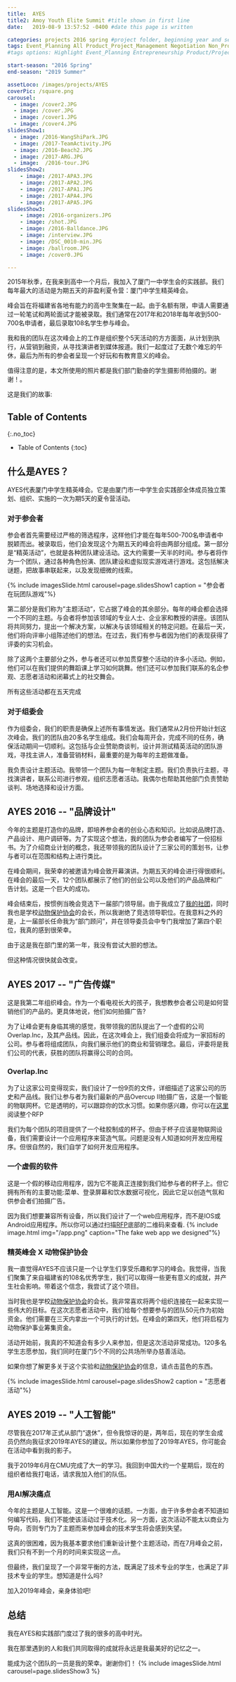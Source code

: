 ```yaml
---
title:  AYES
title2: Amoy Youth Elite Summit #title shown in first line
date:   2019-08-9 13:57:52 -0400 #date this page is written

categories: projects 2016 spring #project folder, beginning year and season
tags: Event_Planning All Product_Project_Management Negotiation Non_Profits
#tags options: Highlight Event_Planning Entrepreneurship Product/Project_Management Game_Design Marketing Negotiation Video_Editing Web_Design Non_Profits

start-season: "2016 Spring"
end-season: "2019 Summer"

assetLoco: /images/projects/AYES
coverPic: /square.png
carousel:
  - image: /cover2.JPG
  - image: /cover.JPG
  - image: /cover1.JPG
  - image: /cover4.JPG
slidesShow1:
  - image: /2016-WangShiPark.JPG
  - image: /2017-TeamActivity.JPG
  - image: /2016-Beach2.JPG
  - image: /2017-ARG.JPG
  - image:  /2016-tour.JPG
slidesShow2:
    - image: /2017-APA3.JPG
    - image: /2017-APA2.JPG
    - image: /2017-APA1.JPG
    - image: /2017-APA4.JPG
    - image: /2017-APA5.JPG
slidesShow3:
    - image: /2016-organizers.JPG
    - image: /shot.JPG
    - image: /2016-Balldance.JPG
    - image: /interview.JPG
    - image: /DSC_0010-min.JPG
    - image: /ballroom.JPG
    - image: /cover0.JPG

---
```

2015年秋季，在我来到高中一个月后，我加入了厦门一中学生会的实践部。我们每年最大的活动是为期五天的非盈利夏令营：厦门中学生精英峰会。

峰会旨在将福建省各地有能力的高中生聚集在一起。由于名额有限，申请人需要通过一轮笔试和两轮面试才能被录取。我们通常在2017年和2018年每年收到500-700名申请者，最后录取108名学生参与峰会。

我和我的团队在这次峰会上的工作是组织整个5天活动的方方面面，从计划到执行，从营销到融资，从寻找演讲者到媒体报道。我们一起度过了无数个难忘的午休，最后为所有的参会者呈现一个好玩和有教育意义的峰会。

值得注意的是，本文所使用的照片都是我们部门勤奋的学生摄影师拍摄的。谢谢！。

这是我们的故事:

## Table of Contents
{:.no_toc}

* Table of Contents
{:toc}

##	什么是AYES？

AYES代表厦门中学生精英峰会。它是由厦门市一中学生会实践部全体成员独立策划、组织、实施的一次为期5天的夏令营活动。


### 对于参会者
参会者首先需要经过严格的筛选程序，这样他们才能在每年500-700名申请者中脱颖而出。被录取后，他们会发现这个为期五天的峰会将由两部分组成。第一部分是“精英活动”，也就是各种团队建设活动。这大约需要一天半的时间。参与者将作为一个团队，通过各种角色扮演、团队建设和虚拟现实游戏进行游戏。这包括解决谜题，把故事串联起来，以及发现细微的线索。

{% include imagesSlide.html carousel=page.slidesShow1 caption = "参会者在玩团队游戏"%}

第二部分是我们称为”主题活动”，它占据了峰会的其余部分。每年的峰会都会选择一个不同的主题。与会者将参加该领域的专业人士、企业家和教授的讲座。该团队将共同努力，提出一个解决方案，以解决与该领域相关的特定问题。在最后一天，他们将向评审小组陈述他们的想法。在过去，我们有参与者因为他们的表现获得了评委的实习机会。

除了这两个主要部分之外，参与者还可以参加贯穿整个活动的许多小活动。例如，他们可以在我们提供的舞蹈课上学习如何跳舞。他们还可以参加我们联系的名企参观、志愿者活动和闭幕式上的社交舞会。

所有这些活动都在五天完成

### 对于组委会
作为组委会，我们的职责是确保上述所有事情发送。我们通常从2月份开始计划这次峰会。我们的团队由20多名学生组成。我们会每周开会，完成不同的任务，确保活动期间一切顺利。这包括与企业赞助商谈判，设计并测试精英活动的团队游戏，寻找主讲人，准备营销材料，最重要的是为每年的主题做准备。

我负责设计主题活动。我带领一个团队为每一年制定主题。我们负责执行主题，寻找演讲者，联系公司进行参观，组织志愿者活动。我偶尔也帮助其他部门负责赞助谈判、场地选择和设计方面。

## AYES 2016 -- "品牌设计"
今年的主题是打造你的品牌，即培养参会者的创业心态和知识。比如说品牌打造、产品设计、用户调研等。为了实现这个想法，我的团队为参会者编写了一份招标书。为了介绍商业计划的概念，我还带领我的团队设计了三家公司的策划书，让参与者可以在范围和结构上进行类比。

在峰会期间，我荣幸的被邀请为峰会致开幕演讲。为期五天的峰会进行得很顺利。在峰会的最后一天，12个团队都展示了他们的创业公司以及他们的产品品牌和广告计划。这是一个巨大的成功。

峰会结束后，按惯例当晚会竞选下一届部门领导层。由于我成立了[我的社团](/projects/2015/fall/SSDCXI)，同时我也是学校[动物保护协会](/projects/2015/fall/APA)的会长，所以我谢绝了竞选领导职位。在我意料之外的是，上一届部长任命我为“部门顾问”，并在领导委员会中专门我增加了第四个职位，我真的感到很荣幸。

由于这是我在部门里的第一年，我没有尝试大胆的想法。

但这种情况很快就会改变。

## AYES 2017 -- "广告传媒"
这是我第二年组织峰会。作为一个看电视长大的孩子，我想教参会者公司是如何营销他们的产品的。更具体地说，他们如何拍摄广告?

为了让峰会更有身临其境的感觉，我带领我的团队提出了一个虚假的公司Overlap.Inc，及其产品线。因此，在这次峰会上，我们组委会将成为一家招标的公司。参与者将组成团队，向我们展示他们的商业和营销理念。最后，评委将是我们公司的代表，获胜的团队将赢得公司的合同。
### Overlap.Inc
为了让这家公司变得现实，我们设计了一份9页的文件，详细描述了这家公司的历史和产品线。我们让参与者为我们最新的产品Overcup II拍摄广告，这是一个智能的物联网杯。它是透明的，可以跟踪你的饮水习惯。如果你感兴趣，你可以在[这里](/images/projects/AYES/2017RFP.pdf)阅读整个RFP

我们为每个团队的项目提供了一个硅胶制成的杯子。但由于杯子应该是物联网设备，我们需要设计一个应用程序来营造气氛。问题是没有人知道如何开发应用程序。但很自然的，我们自学了如何开发应用程序。
### 一个虚假的软件
这是一个假的移动应用程序，因为它不能真正连接到我们给参与者的杯子上。但它拥有所有的主要功能:菜单、登录屏幕和饮水数据可视化，因此它足以创造气氛和供参会者们拍摄广告。

因为我们想要兼容所有设备，所以我们设计了一个web应用程序，而不是IOS或Android应用程序。所以你可以通过扫描[RFP](/images/projects/AYES/2017RFP.pdf)底部的二维码来查看.
{% include image.html img="/app.png" caption="The fake web app we designed"%}
### 精英峰会 X 动物保护协会
我一直觉得AYES不应该只是一个让学生们享受乐趣和学习的峰会。我觉得，当我们聚集了来自福建省的108名优秀学生，我们可以取得一些更有意义的成就，并产生社会影响。带着这个信念，我尝试了这个项目。

当时我也是学校[动物保护协会](/projects/2015/fall/APA)的会长。我非常喜欢将两个组织连接在一起来实现一些伟大的目标。在这次志愿者活动中，我们给每个想要参与的团队50元作为初始资金。他们需要在三天内拿出一个可执行的计划。在峰会的第四天，他们将启程为动物保护事业筹集资金。

活动开始前，我真的不知道会有多少人来参加，但是这次活动非常成功。120多名学生志愿参加，我们同时在厦门5个不同的公共场所举办慈善活动。

如果你想了解更多关于这个实验和[动物保护协会](/projects/2015/fall/APA)的信息，请点击蓝色的东西。

{% include imagesSlide.html carousel=page.slidesShow2 caption = "志愿者活动"%}

## AYES 2019 -- "人工智能"
尽管我在2017年正式从部门“退休”，但令我惊讶的是，两年后，现在的学生会成员仍然向我征求2019年AYES的建议。所以如果你参加了2019年AYES，你可能会在活动中看到我的影子。

我于2019年6月在CMU完成了大一的学习。我回到中国大约一个星期后，现在的组织者给我打电话，请求我加入他们的队伍。

### 用AI解决痛点
今年的主题是人工智能。这是一个很难的话题。一方面，由于许多参会者不知道如何编写代码，我们不能使该活动过于技术化。另一方面，这次活动不能太以商业为导向，否则专门为了主题而来参加峰会的技术学生将会感到失望。

这真的很困难，因为我基本要求他们重新设计整个主题活动，而在7月峰会之前，我们只有不到一个月的时间来实现这一点。

但最终，我们呈现了一个非常平衡的方法，既满足了技术专业的学生，也满足了非技术专业的学生。想知道是什么吗?

加入2019年峰会，亲身体验吧!

## 总结
我在AYES和实践部门度过了我的很多的高中时光。

我在那里遇到的人和我们共同取得的成就将永远是我最美好的记忆之一。

能成为这个团队的一员是我的荣幸。谢谢你们！
{% include imagesSlide.html carousel=page.slidesShow3 %}

